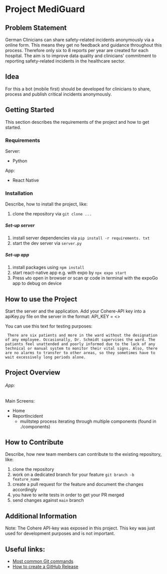 # Project MediGuard

## Problem Statement

German Clinicians can share safety-related incidents anonymously via a online form. This means they get no feedback and guidance throughout this process. 
Therefore only six to 8 reports per year are created for each hospital.
The aim is to improve data quality and clinicians' commitment to reporting safety-related incidents in the healthcare sector. 
## Idea

For this a bot (mobile first) should be developed for clinicians to share, process and publish critical incidents anonymously.

## Getting Started

This section describes the requirements of the project and how to get started.

### Requirements

Server:
- Python

App:
- React Native

### Installation

Describe, how to install the project, like:

1) clone the repository via `git clone ...`

##### Set-up server
1) install server dependencies via `pip install -r requirements. txt`
2) start the dev server via `server.py`

##### Set-up app
1) install packages using `npm install`
2) start react-native app e.g. with expo by `npx expo start`
3) Press `w`to open in browser or scan qr code in terminal with the expoGo app to debug on device

## How to use the Project 
Start the server and the application. Add your Cohere-API key into a apiKey.py file on the server in the format:
API_KEY = <<Key>>

You can use this text for testing purposes:
```
 There are six patients and more in the ward without the designation of any employee. Occasionally, Dr. Schmidt supervises the ward. The patients feel unattended and poorly informed due to the lack of any technical or manual system to monitor their vital signs. Also, there are no alarms to transfer to other areas, so they sometimes have to wait excessively long periods alone.
``` 

## Project Overview

###### App:
Main Screens:
- Home
- ReportIncident
    - mulitstep process iterating through multiple components (found in ./components)

## How to Contribute

Describe, how new team members can contribute to the existing repository, like:

1) clone the repository
2) work on a dedicated branch for your feature `git branch -b feature_name`
3) create a pull request for the feature and document the changes accordingly
4) you have to write tests in order to get your PR merged
5) send changes against `main` branch

## Additional Information
Note: The Cohere API-key was exposed in this project. This key was just used for development purposes and is not important.

## Useful links:

- [Most common Git commands](https://rogerdudler.github.io/git-guide/index.de.html)
- [How to create a GitHub Release](https://docs.github.com/en/repositories/releasing-projects-on-github/managing-releases-in-a-repository)
